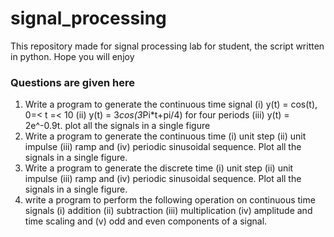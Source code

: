 # signal_processing
This repository made for signal processing lab for student, the script written in python. Hope you will enjoy

### Questions are given here
1. Write a program to generate the continuous time signal (i) y(t) = cos(t), 0=< t =< 10             (ii) y(t) = 3*cos(3*Pi*t+pi/4) for four periods  (iii) y(t) = 2e^-0.9t. plot all the signals in a single figure
2. Write a program to generate the continuous time (i) unit step (ii) unit impulse (iii) ramp and  (iv) periodic sinusoidal sequence. Plot all the signals in a single figure.
3. Write a program to generate the discrete time (i) unit step (ii) unit impulse (iii) ramp and  (iv) periodic sinusoidal sequence. Plot all the signals in a single figure.
4. write a program to perform the following operation on continuous time signals (i) addition (ii) subtraction (iii) multiplication (iv) amplitude and time scaling and (v) odd and even components of a signal.
